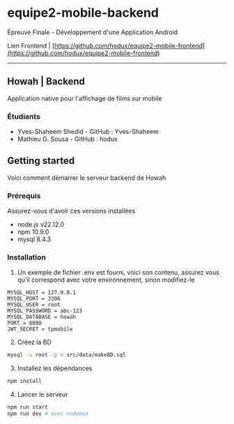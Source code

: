 # equipe2-mobile-backend
Épreuve Finale - Développement d'une Application Android

Lien Frontend | [https://github.com/hodux/equipe2-mobile-frontend](https://github.com/hodux/equipe2-mobile-frontend)

---

## Howah | Backend
Application native pour l'affichage de films sur mobile 

### Étudiants
* Yves-Shaheem Shedid - GitHub : Yves-Shaheem
* Mathieu G. Sousa - GitHub : hodux

## Getting started
Voici comment démarrer le serveur backend de Howah

### Prérequis
Assurez-vous d'avoir ces versions installées
- node.js v22.12.0
- npm 10.9.0
- mysql 8.4.3

### Installation
1. Un exemple de fichier .env est fourni, voici son contenu, assurez vous qu'il correspond avec votre environnement, sinon modifiez-le
```
MYSQL_HOST = 127.0.0.1
MYSQL_PORT = 3306
MYSQL_USER = root
MYSQL_PASSWORD = abc-123
MYSQL_DATABASE = howah
PORT = 8080
JWT_SECRET = tpmobile
```
2. Créez la BD 
```sh 
mysql -u root -p < src/data/makeBD.sql
```
3. Installez les dépendances
```sh
npm install
```
4. Lancer le serveur
```sh
npm run start
npm run dev # avec nodemon
```
